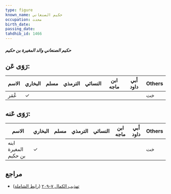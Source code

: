 ```yaml
---
type: figure
known_name: حكيم الصنعاني
occupation: محدث
birth_date:
passing_date:
tahdhib_id: 1466
---
```

##### حكيم الصنعاني والد المغيرة بن حكيم

## رَوَى عَن:
| الاسم | البخاري | مسلم | الترمذي | النسائي | ابن ماجه | أبي داود | Others |
| ----- | ------- | ---- | ------- | ------- | -------- | -------- | ------ |
| عُمَر | ✓       |      |         |         |          |          | خت     |
## رَوَى عَنه:
| الاسم                | البخاري | مسلم | الترمذي | النسائي | ابن ماجه | أبي داود | Others |
| -------------------- | ------- | ---- | ------- | ------- | -------- | -------- | ------ |
| ابنه المغيرة بن حكيم | ✓       |      |         |         |          |          | خت     |
## مراجع
- [تهذيب الكمال ٧-٢٠٩](obsidian://open?vault=Tahdhib-al-Kamal&file=Figures/١٤٦٦-حكيم%20الصنعاني%20والد%20المغيرة%20بن%20حكيم) ([رابط الشاملة](https://shamela.ws/book/3722/3431))